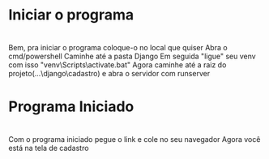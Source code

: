 # Iniciar o programa <h1>
  Bem, pra iniciar o programa coloque-o no local que quiser 
  Abra o cmd/powershell
  Caminhe até a pasta Django
  Em seguida "ligue" seu venv com isso "venv\Scripts\activate.bat"
  Agora caminhe até a raiz do projeto(...\django\cadastro) e abra o servidor com runserver
  
  # Programa Iniciado <h1>
  Com o programa iniciado pegue o link e cole no seu navegador
  Agora você está na tela de cadastro
